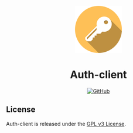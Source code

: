 <p align="center">
  <img src="./assets/logo.png" alt="Auth-client logo" width="128" height="128">
  <h1 align="center">Auth-client</h1>
</p>
<p align="center">
    <a aria-label="License" href="https://github.com/UrijHoruzij/auth-client/blob/master/LICENSE">
      <img alt="GitHub" src="https://img.shields.io/github/license/UrijHoruzij/auth-client?color=fec057">
    </a>
  </p>

## License

Auth-client is released under the [GPL v3 License](https://github.com/UrijHoruzij/auth-client/blob/master/LICENSE).
